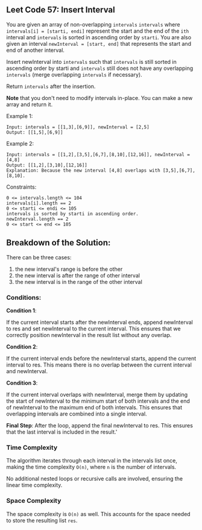 ## Leet Code 57: Insert Interval

You are given an array of non-overlapping `intervals` `intervals` where `intervals[i] = [starti, endi]` represent the start and the end of the `ith` interval and `intervals` is sorted in ascending order by `starti`. You are also given an interval `newInterval = [start, end]` that represents the start and end of another interval.

Insert newInterval into `intervals` such that `intervals` is still sorted in ascending order by starti and `intervals` still does not have any overlapping `intervals` (merge overlapping `intervals` if necessary).

Return `intervals` after the insertion.

**Note** that you don't need to modify intervals in-place. You can make a new array and return it.

Example 1:

```plaintext
Input: intervals = [[1,3],[6,9]], newInterval = [2,5]
Output: [[1,5],[6,9]]
```

Example 2:
```plaintext
Input: intervals = [[1,2],[3,5],[6,7],[8,10],[12,16]], newInterval = [4,8]
Output: [[1,2],[3,10],[12,16]]
Explanation: Because the new interval [4,8] overlaps with [3,5],[6,7],[8,10].
```

Constraints:

```plaintext
0 <= intervals.length <= 104
intervals[i].length == 2
0 <= starti <= endi <= 105
intervals is sorted by starti in ascending order.
newInterval.length == 2
0 <= start <= end <= 105
```

## Breakdown of the Solution:

There can be three cases:

1) the new interval's range is before the other
2) the new interval is after the range of other interval
3) the new interval is in the range of the other interval

### Conditions:
**Condition 1**:

If the current interval starts after the newInterval ends, append newInterval to res and set newInterval to the current interval. This ensures that we correctly position newInterval in the result list without any overlap.

**Condition 2**:

If the current interval ends before the newInterval starts, append the current interval to res. This means there is no overlap between the current interval and newInterval.

**Condition 3**:

If the current interval overlaps with newInterval, merge them by updating the start of newInterval to the minimum start of both intervals and the end of newInterval to the maximum end of both intervals. This ensures that overlapping intervals are combined into a single interval.

**Final Step**:
After the loop, append the final newInterval to res. This ensures that the last interval is included in the result.'

### Time Complexity
The algorithm iterates through each interval in the intervals list once, making the time complexity `O(n)`, where `n` is the number of intervals.

No additional nested loops or recursive calls are involved, ensuring the linear time complexity.

### Space Complexity

The space complexity is `O(n)` as well. This accounts for the space needed to store the resulting list `res`.